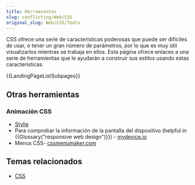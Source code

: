 ```yaml
---
title: Herramientas
slug: conflicting/Web/CSS
original_slug: Web/CSS/Tools
---
```


CSS ofrece una serie de características poderosas que puede ser difíciles de usar, o tener un gran número de parámetros, por lo que es muy útil visualizarlos mientras se trabaja en ellos. Esta página ofrece enlaces a una serie de herramientas que le ayudarán a construir sus estilos usando estas caracteristicas.

{{LandingPageListSubpages}}

## Otras herramientas

### Animación CSS

- [Stylie](http://jeremyckahn.github.io/stylie/)
- Para comprobar la información de la pantalla del dispositivo (helpful in {{Glossary("responsive web design")}}) - [mydevice.io](http://mydevice.io)
- Menus CSS- [cssmenumaker.com](http://cssmenumaker.com/)

## Temas relacionados

- [CSS](/es/docs/Web/CSS)
